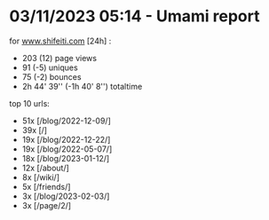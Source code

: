 # 03/11/2023 05:14 - Umami report
for www.shifeiti.com [24h] :

 - 203 (12) page views
 - 91 (-5) uniques
 - 75 (-2) bounces
 - 2h 44' 39'' (-1h 40' 8'') totaltime


top 10 urls:
 - 51x [/blog/2022-12-09/]
 - 39x [/]
 - 19x [/blog/2022-12-22/]
 - 19x [/blog/2022-05-07/]
 - 18x [/blog/2023-01-12/]
 - 12x [/about/]
 - 8x [/wiki/]
 - 5x [/friends/]
 - 3x [/blog/2023-02-03/]
 - 3x [/page/2/]


